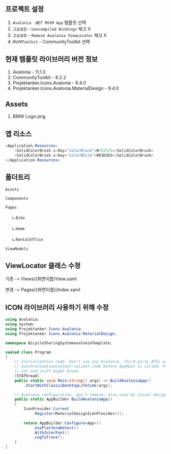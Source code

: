 ## 프로젝트 설정
1. `Avalonia .NET MVVM App` 템플릿 선택
2. `고급설정` - `Usecompiled Bindings` 체크 X
3. `고급설정` - `Remove Avalonia ViewLocator` 체크 X
3. `MVVMToolkit` - CommunityToolkit 선택

## 현재 템플릿 라이브러리 버전 정보
1. Avalonia - 11.1.3
2. CommunityToolkit - 8.2.2
3. Projektanker.Icons.Avalonia - 9.4.0
3. Projektanker.Icons.Avalonia.MaterialDesign - 9.4.0

## Assets
1. BMW Logo.png

## 앱 리소스
```csharp
<Application.Resources>
    <SolidColorBrush x:Key="ColorBlack">#252525</SolidColorBrush>
    <SolidColorBrush x:Key="ColorWhite">#D3D3D3</SolidColorBrush>
</Application.Resources>
```
## 폴더트리
`Assets` 

`Components`

`Pages`

&nbsp;&nbsp; &nbsp;&nbsp;ㄴ`Bike`

&nbsp;&nbsp; &nbsp;&nbsp;ㄴ`Home`

&nbsp;&nbsp; &nbsp;&nbsp;ㄴ`RentalOffice`

`ViewModels`

## ViewLocator 클래스 수정
 기존 -> Views/{화면이름}View.xaml

 변경 -> Pages/{화면이름}/Index.xaml 
 

## ICON 라이브러리 사용하기 위해 수정
```csharp
using Avalonia;
using System;
using Projektanker.Icons.Avalonia;
using Projektanker.Icons.Avalonia.MaterialDesign;

namespace BicycleSharingSystemavaloniaTemplate;

sealed class Program
{
    // Initialization code. Don't use any Avalonia, third-party APIs or any
    // SynchronizationContext-reliant code before AppMain is called: things aren't initialized
    // yet and stuff might break.
    [STAThread]
    public static void Main(string[] args) => BuildAvaloniaApp()
        .StartWithClassicDesktopLifetime(args);

    // Avalonia configuration, don't remove; also used by visual designer.
    public static AppBuilder BuildAvaloniaApp()
    {
        IconProvider.Current
            .Register<MaterialDesignIconProvider>();
        
        return AppBuilder.Configure<App>()
            .UsePlatformDetect()
            .WithInterFont()
            .LogToTrace();
    }
}
```